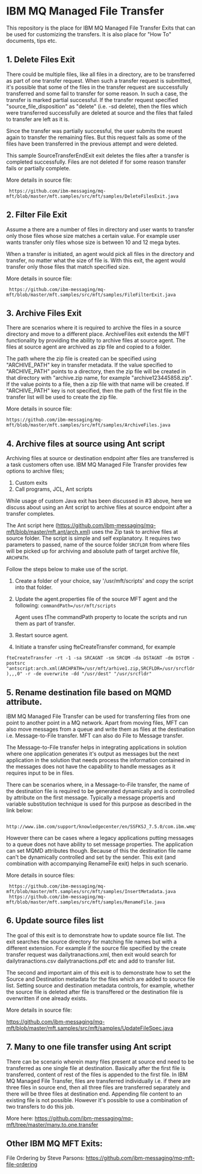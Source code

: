 # IBM MQ Managed File Transfer 

This repository is the place for IBM MQ Managed File Transfer Exits that can be used for customizing the transfers. It is also place for "How To" documents, tips etc.

## 1. Delete Files Exit
There could be multiple files, like all files in a directory, are to be transferred as part of one transfer request. When such a transfer request is submitted, it's possible that some of the files in the transfer request are successfully transferred and some fail to transfer
for some reason. In such a case, the transfer is marked partial successful. If the transfer request specified "source_file_disposition" as "delete" (i.e. -sd delete), then the files which were transferred successfully are deleted at source and the files that failed to 
transfer are left as it is.

Since the transfer was partially successful, the user submits the reuest again to transfer the remaining files. But this request fails as some of the files have been transferred in the previous attempt and were deleted. 
  
This sample SourceTransferEndExit exit deletes the files after a transfer is completed successfully. Files are not deleted if for some reason transfer fails or partially complete. 

More details in source file: 

     https://github.com/ibm-messaging/mq-mft/blob/master/mft.samples/src/mft/samples/DeleteFilesExit.java

## 2. Filter File Exit
Assume a there are a number of files in directory and user wants to transfer only those files whose size matches a certain value. For example user wants transfer only files whose size is between 10 and 12 mega bytes.
  
When a transfer is initiated, an agent would pick all files in the directory and transfer, no matter what the size of file is. With this exit, the agent would transfer only those files that match specified size.

More details in source file: 

     https://github.com/ibm-messaging/mq-mft/blob/master/mft.samples/src/mft/samples/FileFilterExit.java

## 3. Archive Files Exit
There are scenarios where it is required to archive the files in a source directory and move to a different place. ArchiveFiles exit extends the MFT functionality by providing the ability to archive files at source agent. The files at source agent are archived as zip file and copied to a folder.

The path where the zip file is created can be specified using "ARCHIVE_PATH" key in transfer metadata. If the value specified to "ARCHIVE_PATH" points to a directory, then the zip file will be created in that directory with "archive<Current time in millisecond>.zip name, for example "archive123445858.zip". If the value points to a file, then a zip file with that name will be created. If "ARCHIVE_PATH" key is not specified, then the path of the first file in the transfer list will be used to create the zip file.

More details in source file: 

    https://github.com/ibm-messaging/mq-mft/blob/master/mft.samples/src/mft/samples/ArchiveFiles.java

## 4. Archive files at source using Ant script
Archiving files at source or destination endpoint after files are transferred is a task customers often use. IBM MQ Managed File Transfer provides few options to archive files;
 1) Custom exits 
 2) Call programs, JCL, Ant scripts

While usage of custom Java exit has been discussed in #3 above, here we discuss about using an Ant script to archive files at source endpoint after a transfer completes. 

The Ant script here (https://github.com/ibm-messaging/mq-mft/blob/master/mft.ant/arch.xml) uses the Zip task to archive files at source folder. The script is simple and self explanatory. It requires two parameters to passed, name of the source folder `SRCFLDR` from where files will be picked up for archiving and absolute path of target archive file, `ARCHPATH`.

Follow the steps below to make use of the script.
1) Create a folder of your choice, say '/usr/mft/scripts' and copy the script into that folder.

2) Update the agent.properties file of the source MFT agent and the following:
   `commandPath=/usr/mft/scripts`
   
   Agent uses tThe commandPath property to locate the scripts and run them as part of transfer.

3) Restart source agent.

4) Initiate a transfer using fteCreateTransfer command, for example

`fteCreateTransfer -rt -1 -sa SRCAGNT -sm SRCQM -da DSTAGNT -dm DSTQM -postsrc "antscript:arch.xml(ARCHPATH=/usr/mft/arhive1.zip,SRCFLDR=/usr/srcfldr),,,0" -r -de overwrite -dd "/usr/dest" "/usr/srcfldr"`


## 5. Rename destination file based on MQMD attribute.
IBM MQ Managed File Transfer can be used for transferring files from one point to another point in a MQ network. Apart from moving files, MFT can also move messages from a queue and write them as files at the destination i.e. Message-to-File transfer. MFT can also do File to Message transfer.

The Message-to-File transfer helps in integrating applications in solution where one application generates it's output as messages but the next application in the solution that needs process the information contained in the messages does not have the capability to handle messages as it requires input to be in files. 

There can be scenarios where, in a Message-to-File transfer, the name of the destination file is required to be generated dynamically and is controlled by attribute on the first message. Typically a message propertis and variable substitution technique is used for this purpose as described in the link below:

     http://www.ibm.com/support/knowledgecenter/en/SSFKSJ_7.5.0/com.ibm.wmqfte.doc/m2f_mon_variable.htm

However there can be cases where a legacy applications putting messages to a queue does not have ability to set message properties. The application can set MQMD attributes though. Because of this the destination file name can't be dynamically controlled and set by the sender. This exit (and combination with accompanying RenameFile exit) helps in such scenario.

More details in source files: 

     https://github.com/ibm-messaging/mq-mft/blob/master/mft.samples/src/mft/samples/InsertMetadata.java
     https://github.com/ibm-messaging/mq-mft/blob/master/mft.samples/src/mft/samples/RenameFile.java

## 6. Update source files list 
The goal of this exit is to demonstrate how to update source file list. The exit searches the source directory for matching file names but with a different extension. For example if the source file specified by the create transfer request was dailytranactions.xml, then exit would search for dailytranactions.csv  dailytranactions.pdf etc and add to transfer list.

The second and important aim of this exit is to demonstrate how to set the Source and Destination metadata for the files which are added to source file list. Setting source and destination metadata controls, for example, whether the source file is deleted after file is transffered or the destination file is overwritten if one already exists.

More details in source file:

https://github.com/ibm-messaging/mq-mft/blob/master/mft.samples/src/mft/samples/UpdateFileSpec.java

## 7. Many to one file transfer using Ant script
There can be scenario wherein many files present at source end need to be transferred as one single file at destination. Basically after the first file is transferred, content of rest of the files is appended to the first file. In IBM MQ Managed File Transfer, files are transferred individually i.e. if there are three files in source end, then all three files are transferred separately and there will be three files at destination end. Appending file content to an existing file is not possible. However it's possible to use a combination of two transfers to do this job.

More here: https://github.com/ibm-messaging/mq-mft/tree/master/many.to.one.transfer

## Other IBM MQ MFT Exits:
File Ordering by Steve Parsons: https://github.com/ibm-messaging/mq-mft-file-ordering

